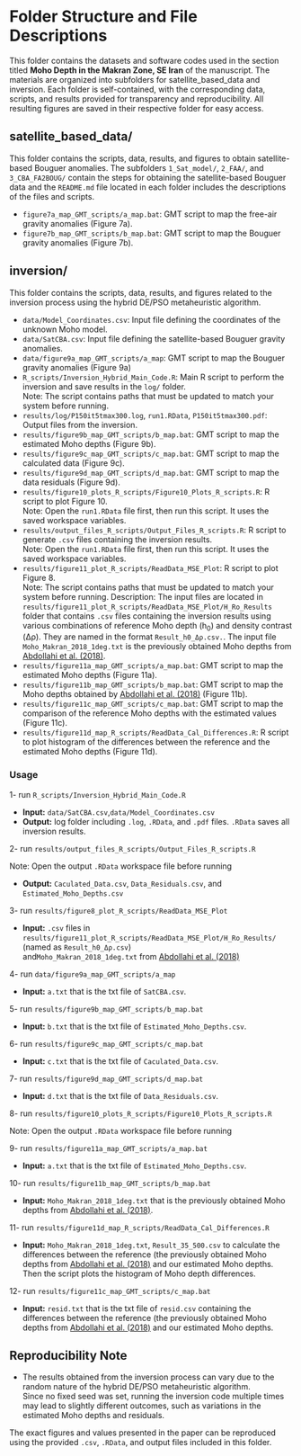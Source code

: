 # Folder Structure and File Descriptions

This folder contains the datasets and software codes used in the section titled **Moho Depth in the Makran Zone, SE Iran** of the manuscript. 
The materials are organized into subfolders for satellite_based_data and inversion. 
Each folder is self-contained, with the corresponding data, scripts, and results provided for transparency and reproducibility.
All resulting figures are saved in their respective folder for easy access.

## satellite_based_data/  
This folder contains the scripts, data, results, and figures to obtain satellite-based Bouguer anomalies.
The subfolders `1_Sat_model/`, `2_FAA/`, and `3_CBA_FA2BOUG/` contain the steps for obtaining the satellite-based Bouguer data and the `README.md` file located in each folder includes the descriptions of the files and scripts.

- `figure7a_map_GMT_scripts/a_map.bat`: GMT script to map the free-air gravity anomalies (Figure 7a).  
- `figure7b_map_GMT_scripts/b_map.bat`: GMT script to map the Bouguer gravity anomalies (Figure 7b).  

## inversion/  
This folder contains the scripts, data, results, and figures related to the inversion process using the hybrid DE/PSO metaheuristic algorithm.

- `data/Model_Coordinates.csv`: Input file defining the coordinates of the unknown Moho model.  
- `data/SatCBA.csv`: Input file defining the satellite-based Bouguer gravity anomalies.
- `data/figure9a_map_GMT_scripts/a_map`: GMT script to map the Bouguer gravity anomalies (Figure 9a) 
- `R_scripts/Inversion_Hybrid_Main_Code.R`: Main R script to perform the inversion and save results in the `log/` folder.  
Note: The script contains paths that must be updated to match your system before running.  
- `results/log/P150it5tmax300.log`, `run1.RData`, `P150it5tmax300.pdf`: Output files from the inversion.
- `results/figure9b_map_GMT_scripts/b_map.bat`: GMT script to map the estimated Moho depths (Figure 9b).  
- `results/figure9c_map_GMT_scripts/c_map.bat`: GMT script to map the calculated data (Figure 9c).  
- `results/figure9d_map_GMT_scripts/d_map.bat`: GMT script to map the data residuals (Figure 9d).  
- `results/figure10_plots_R_scripts/Figure10_Plots_R_scripts.R`: R script to plot Figure 10.  
Note: Open the `run1.RData` file first, then run this script. It uses the saved workspace variables.  
- `results/output_files_R_scripts/Output_Files_R_scripts.R`: R script to generate `.csv` files containing the inversion results.  
Note: Open the `run1.RData` file first, then run this script. It uses the saved workspace variables.
- `results/figure11_plot_R_scripts/ReadData_MSE_Plot`: R script to plot Figure 8.  
Note: The script contains paths that must be updated to match your system before running.
Description: The input files are located in `results/figure11_plot_R_scripts/ReadData_MSE_Plot/H_Ro_Results` folder that contains
`.csv` files containing the inversion results using various combinations of reference Moho depth (h<sub>0</sub>) and density contrast (Δρ).
They are named in the format `Result_h0_Δρ.csv.`.
The input file `Moho_Makran_2018_1deg.txt` is the previously obtained Moho depths from [Abdollahi et al. (2018)](https://doi.org/10.1016/j.tecto.2018.10.005). 
- `results/figure11a_map_GMT_scripts/a_map.bat`: GMT script to map the estimated Moho depths (Figure 11a).
- `results/figure11b_map_GMT_scripts/b_map.bat`: GMT script to map the Moho depths obtained by [Abdollahi et al. (2018)](https://doi.org/10.1016/j.tecto.2018.10.005)  (Figure 11b).
- `results/figure11c_map_GMT_scripts/c_map.bat`: GMT script to map the comparison of the reference Moho depths with the estimated values (Figure 11c).
- `results/figure11d_map_R_scripts/ReadData_Cal_Differences.R`: R script to plot histogram of the differences between the reference and the estimated Moho depths
   (Figure 11d).

### Usage
1- run `R_scripts/Inversion_Hybrid_Main_Code.R`
- **Input:** `data/SatCBA.csv`,`data/Model_Coordinates.csv`
- **Output:** log folder including `.log`, `.RData`, and `.pdf` files. `.RData` saves all inversion results.

2- run `results/output_files_R_scripts/Output_Files_R_scripts.R`

Note: Open the output `.RData` workspace file before running
- **Output:** `Caculated_Data.csv`, `Data_Residuals.csv`, and `Estimated_Moho_Depths.csv`

3-  run `results/figure8_plot_R_scripts/ReadData_MSE_Plot`  
   - **Input:** `.csv` files in `results/figure11_plot_R_scripts/ReadData_MSE_Plot/H_Ro_Results/` (named as `Result_h0_Δρ.csv`)  
   and`Moho_Makran_2018_1deg.txt` from [Abdollahi et al. (2018)](https://doi.org/10.1016/j.tecto.2018.10.005)

4- run `data/figure9a_map_GMT_scripts/a_map`
- **Input:** `a.txt` that is the txt file of `SatCBA.csv`.

5- run `results/figure9b_map_GMT_scripts/b_map.bat` 
- **Input:** `b.txt` that is the txt file of `Estimated_Moho_Depths.csv`.

6- run `results/figure9c_map_GMT_scripts/c_map.bat`
- **Input:** `c.txt` that is the txt file of `Caculated_Data.csv`.

7- run `results/figure9d_map_GMT_scripts/d_map.bat`
- **Input:** `d.txt` that is the txt file of `Data_Residuals.csv`.

8- run `results/figure10_plots_R_scripts/Figure10_Plots_R_scripts.R`  

Note: Open the output `.RData` workspace file before running

9- run `results/figure11a_map_GMT_scripts/a_map.bat`
- **Input:** `a.txt` that is the txt file of `Estimated_Moho_Depths.csv`.

10- run `results/figure11b_map_GMT_scripts/b_map.bat` 
- **Input:** `Moho_Makran_2018_1deg.txt` that is the previously obtained Moho depths from [Abdollahi et al. (2018)](https://doi.org/10.1016/j.tecto.2018.10.005). 

11- run `results/figure11d_map_R_scripts/ReadData_Cal_Differences.R`
- **Input:** `Moho_Makran_2018_1deg.txt`, `Result_35_500.csv` to calculate the differences between the reference (the previously obtained Moho depths from [Abdollahi et al. (2018)](https://doi.org/10.1016/j.tecto.2018.10.005) and our estimated Moho depths. Then the script plots the histogram of Moho depth differences.
  
12- run `results/figure11c_map_GMT_scripts/c_map.bat`
- **Input:** `resid.txt` that is the txt file of `resid.csv` containing the differences between the reference (the previously obtained Moho depths from [Abdollahi et al. (2018)](https://doi.org/10.1016/j.tecto.2018.10.005) and our estimated Moho depths.


 ## Reproducibility Note  

- The results obtained from the inversion process can vary due to the random nature of the hybrid DE/PSO metaheuristic algorithm.  
Since no fixed seed was set, running the inversion code multiple times may lead to slightly different outcomes, such as variations in the estimated Moho depths
and residuals.

The exact figures and values presented in the paper can be reproduced using the provided `.csv`, `.RData`, and output files included in this folder.

